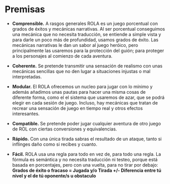 
Premisas
========

* **Comprensible.** A rasgos generales ROLA es un juego porcentual con grados de éxitos y mecánicas narrativas. Al ser porcentual conseguimos una mecánica que no necesita traducción, se entiende a simple vista y para darle un poco más de profundidad, usamos grados de éxito. Las mecánicas narrativas le dan un sabor al juego heróico, pero principalmente las usaremos para la protección del guión; para proteger a los personajes al comienzo de cada aventura.

* **Coherente.**
Se pretende transmitir una sensación de realismo con unas mecánicas sencillas que no den lugar a situaciones injustas o mal interpretadas.

* **Modular.** El ROLA ofrecemos un nucleo para jugar con lo mínimo y además añadimos unas pautas para hacer una misma cosas de diferente forma, como el el sistema que usaremos de azar, que se podrá elegir en cada sesión de juego. Incluso, hay mecánicas que tratan de recrear una sensación de juego en tiempo real y otros efectos interesantes.

* **Compatible.** Se pretende poder jugar cualquier aventura de otro juego de ROL con ciertas conversiones y equivalencias.

* **Rápido.** Con una única tirada sabras el resultado de un ataque, tanto si inflinges daño como si recibes y cuanto.

* **Fácil.** ROLA usa una regla para todo en vez de, para todo una regla. La fórmula es semántica y no necesita traducción ni testeo, porque está basada en porcentajes, pero con una vuelta, para no tirar por debajo:  
**Grados de éxito o fracaso = Jugada y/o Tirada +/- Diferencia entre tú nivel y el de tú oponente/s u obstaculo**